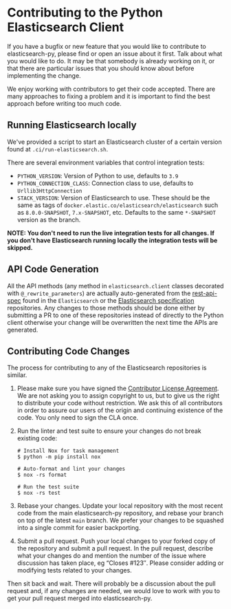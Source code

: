 # Contributing to the Python Elasticsearch Client

If you have a bugfix or new feature that you would like to contribute to
elasticsearch-py, please find or open an issue about it first. Talk about what
you would like to do. It may be that somebody is already working on it, or that
there are particular issues that you should know about before implementing the
change.

We enjoy working with contributors to get their code accepted. There are many
approaches to fixing a problem and it is important to find the best approach
before writing too much code.

## Running Elasticsearch locally

We've provided a script to start an Elasticsearch cluster of a certain version
found at `.ci/run-elasticsearch.sh`.

There are several environment variables that control integration tests:

- `PYTHON_VERSION`: Version of Python to use, defaults to `3.9`
- `PYTHON_CONNECTION_CLASS`: Connection class to use, defaults to `Urllib3HttpConnection`
- `STACK_VERSION`: Version of Elasticsearch to use. These should be
  the same as tags of `docker.elastic.co/elasticsearch/elasticsearch`
  such as `8.0.0-SNAPSHOT`, `7.x-SNAPSHOT`, etc. Defaults to the
  same `*-SNAPSHOT` version as the branch.

**NOTE: You don't need to run the live integration tests for all changes. If
you don't have Elasticsearch running locally the integration tests will be skipped.**

## API Code Generation

All the API methods (any method in `elasticsearch.client` classes decorated
with `@_rewrite_parameters`) are actually auto-generated from the
[rest-api-spec](https://github.com/elastic/elasticsearch/tree/master/rest-api-spec/src/main/resources/rest-api-spec/api)
found in the `Elasticsearch` or the [Elasticsearch specification](https://github.com/elastic/elasticsearch-specification)
repositories. Any changes to those methods should be done either by submitting a PR to one of these repositories
instead of directly to the Python client otherwise your change will be overwritten the
next time the APIs are generated.

## Contributing Code Changes

The process for contributing to any of the Elasticsearch repositories is similar.

1. Please make sure you have signed the [Contributor License
   Agreement](http://www.elastic.co/contributor-agreement/). We are not
   asking you to assign copyright to us, but to give us the right to distribute
   your code without restriction. We ask this of all contributors in order to
   assure our users of the origin and continuing existence of the code. You only
   need to sign the CLA once.

2. Run the linter and test suite to ensure your changes do not break existing code:

   ```
   # Install Nox for task management
   $ python -m pip install nox
   
   # Auto-format and lint your changes
   $ nox -rs format
   
   # Run the test suite
   $ nox -rs test
   ```

3. Rebase your changes.
   Update your local repository with the most recent code from the main
   elasticsearch-py repository, and rebase your branch on top of the latest `main`
   branch. We prefer your changes to be squashed into a single commit for easier
   backporting.

4. Submit a pull request. Push your local changes to your forked copy of the
   repository and submit a pull request. In the pull request, describe what your
   changes do and mention the number of the issue where discussion has taken
   place, eg “Closes #123″.  Please consider adding or modifying tests related to
   your changes.

Then sit back and wait. There will probably be a discussion about the pull
request and, if any changes are needed, we would love to work with you to get
your pull request merged into elasticsearch-py.
